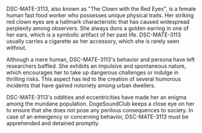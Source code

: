 DSC-MATE-3113, also known as "The Clown with the Red Eyes", is a female human fast food worker who possesses unique physical traits. Her striking red clown eyes are a hallmark characteristic that has caused widespread perplexity among observers. She always dons a golden earring in one of her ears, which is a symbolic artifact of her past life. DSC-MATE-3113 usually carries a cigarette as her accessory, which she is rarely seen without.

Although a mere human, DSC-MATE-3113's behavior and persona have left researchers baffled. She exhibits an impulsive and spontaneous nature, which encourages her to take up dangerous challenges or indulge in thrilling risks. This aspect has led to the creation of several humorous incidents that have gained notoriety among urban dwellers.

DSC-MATE-3113's oddities and eccentricities have made her an enigma among the mundane population. DogeSoundClub keeps a close eye on her to ensure that she does not pose any perilous consequences to society. In case of an emergency or concerning behavior, DSC-MATE-3113 must be apprehended and detained promptly.